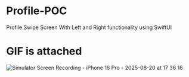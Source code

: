 # Profile-POC
 Profile Swipe Screen With Left and Right functionality using SwiftUI

# GIF is attached
 
![Simulator Screen Recording - iPhone 16 Pro - 2025-08-20 at 17 36 16](https://github.com/user-attachments/assets/29b5dbc7-db3e-4804-a2cb-567bd97a3e38)
